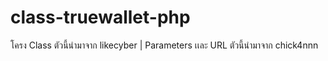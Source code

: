 # class-truewallet-php
โครง Class ตัวนี้นำมาจาก likecyber | Parameters เเละ URL ตัวนี้นำมาจาก chick4nnn

